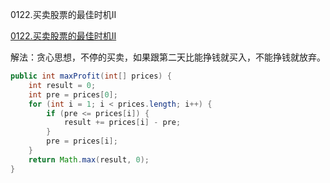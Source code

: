 0122.买卖股票的最佳时机II

[0122.买卖股票的最佳时机II
](https://leetcode-cn.com/problems/best-time-to-buy-and-sell-stock-ii/)

解法：贪心思想，不停的买卖，如果跟第二天比能挣钱就买入，不能挣钱就放弃。



```java
public int maxProfit(int[] prices) {
    int result = 0;
    int pre = prices[0];
    for (int i = 1; i < prices.length; i++) {
        if (pre <= prices[i]) {
            result += prices[i] - pre;
        }
        pre = prices[i];
    }
    return Math.max(result, 0);
}
```

